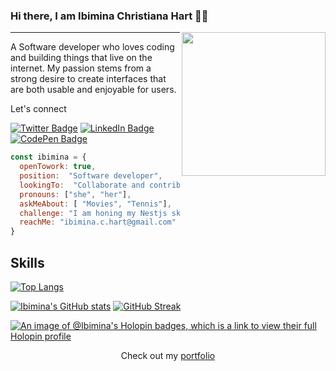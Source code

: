 
### Hi there, I am Ibimina Christiana Hart 👋:woman:  
<img align='right' src="https://media.giphy.com/media/dWxO36Jzd6bTSt5dIY/giphy.gif" width="230">

***
A Software developer who loves coding and building things that live on the internet.  My passion stems from a strong desire to create interfaces that are both usable and enjoyable for users. 

<p>Let's connect</p>

[![Twitter Badge](https://img.shields.io/badge/Twitter-Profile-informational?style=flat&logo=twitter&logoColor=white&color=1CA2F1)](https://twitter.com/ibiminaaH)
[![LinkedIn Badge](https://img.shields.io/badge/LinkedIn-Profile-informational?style=flat&logo=linkedin&logoColor=white&color=0D76A8)](https://www.linkedin.com/in/ibimina-hart/)
[![CodePen Badge](https://img.shields.io/badge/CodePen-Profile-informational?style=flat&logo=codepen&logoColor=white&color=black)](https://codepen.io/ibimina)


```Javascript
const ibimina = {
  openTowork: true,
  position:  "Software developer",
  lookingTo:  "Collaborate and contribute to open source project",
  pronouns: ["she", "her"],
  askMeAbout: [ "Movies", "Tennis"],
  challenge: "I am honing my Nestjs skills",
  reachMe: "ibimina.c.hart@gmail.com"
}
```

## Skills
[![Top Langs](https://github-readme-stats.vercel.app/api/top-langs/?username=ibimina&langs_count=8&theme=radical)](https://github.com/ibimina/github-readme-stats)

[![Ibimina's GitHub stats](https://github-readme-stats.vercel.app/api?username=ibimina&show_icons=true&theme=radical)](https://github.com/ibimina/github-readme-stats)
[![GitHub Streak](https://streak-stats.demolab.com/?user=ibimina&theme=radical)](https://git.io/streak-stats)


[![An image of @Ibimina's Holopin badges, which is a link to view their full Holopin profile](https://holopin.me/Ibimina)](https://holopin.io/@Ibimina)

<p align="center">Check out my <a href="https://ibimina-portfolio.vercel.app/" target="_blank"> portfolio </a></p>
